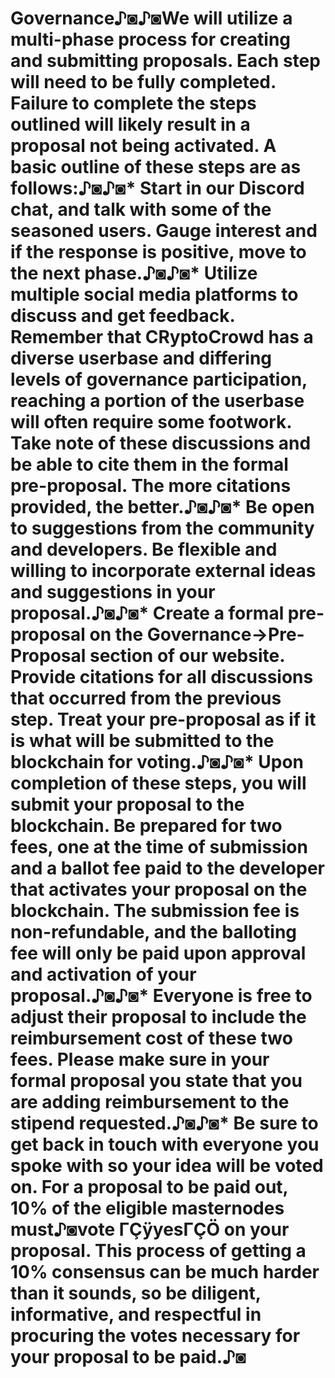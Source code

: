 # Governance♪◙♪◙We will utilize a multi-phase process for creating and submitting proposals. Each step will need to be fully completed. Failure to complete the steps outlined will likely result in a proposal not being activated. A basic outline of these steps are as follows:♪◙♪◙* Start in our Discord chat, and talk with some of the seasoned users. Gauge interest and if the response is positive, move to the next phase.♪◙♪◙* Utilize multiple social media platforms to discuss and get feedback. Remember that CRyptoCrowd has a diverse userbase and differing levels of governance participation, reaching a portion of the userbase will often require some footwork. Take note of these discussions and be able to cite them in the formal pre-proposal. The more citations provided, the better.♪◙♪◙* Be open to suggestions from the community and developers. Be flexible and willing to incorporate external ideas and suggestions in your proposal.♪◙♪◙* Create a formal pre-proposal on the Governance->Pre-Proposal section of our website. Provide citations for all discussions that occurred from the previous step. Treat your pre-proposal as if it is what will be submitted to the blockchain for voting.♪◙♪◙* Upon completion of these steps, you will submit your proposal to the blockchain. Be prepared for two fees, one at the time of submission and a ballot fee paid to the developer that activates your proposal on the blockchain. The submission fee is non-refundable, and the balloting fee will only be paid upon approval and activation of your proposal.♪◙♪◙* Everyone is free to adjust their proposal to include the reimbursement cost of these two fees. Please make sure in your formal proposal you state that you are adding reimbursement to the stipend requested.♪◙♪◙* Be sure to get back in touch with everyone you spoke with so your idea will be voted on. For a proposal to be paid out, 10% of the eligible masternodes must♪◙vote ΓÇÿyesΓÇÖ on your proposal. This process of getting a 10% consensus can be much harder than it sounds, so be diligent, informative, and respectful in procuring the votes necessary for your proposal to be paid.♪◙